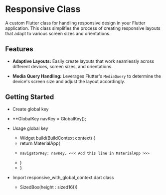 # Responsive Class

A custom Flutter class for handling responsive design in your Flutter application. This class simplifies the process of creating responsive layouts that adapt to various screen sizes and orientations.

## Features

- **Adaptive Layouts:** Easily create layouts that work seamlessly across different devices, screen sizes, and orientations.

- **Media Query Handling:** Leverages Flutter's `MediaQuery` to determine the device's screen size and adjust the layout accordingly.

## Getting Started

* Create global key 
- **GlobalKey<NavigatorState> navKey = GlobalKey<NavigatorState>();

* Usage global key
    - Widget build(BuildContext context) { 
    -   return MaterialApp(
    -     navigatorKey: navKey, <<< Add this line in MaterialApp >>>
    -   )
    - }

* Import responsive_with_global_context.dart class
  - SizedBox(height : sized16())